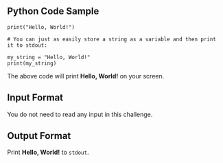 <h2>Python Code Sample</h2>

<pre><code>print("Hello, World!")

# You can just as easily store a string as a variable and then print it to stdout:

my_string = "Hello, World!"
print(my_string)</code></pre>

<p>The above code will print <strong>Hello, World!</strong> on your screen.</p>

<h2>Input Format</h2>

<p>You do not need to read any input in this challenge.</p>

<h2>Output Format</h2>

<p>Print <strong>Hello, World!</strong> to <code>stdout</code>.</p>


